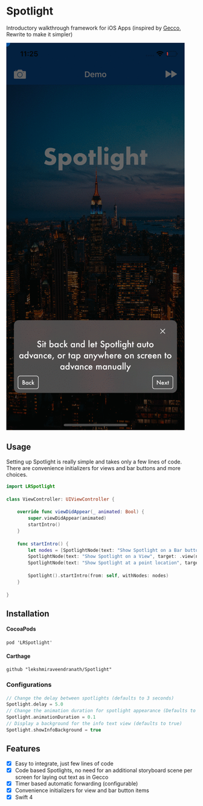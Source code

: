 # Spotlight
Introductory walkthrough framework for iOS Apps (inspired by [Gecco](https://github.com/yukiasai/Gecco), Rewrite to make it simpler)

![Demo](Spotlight.gif)

## Usage

Setting up Spotlight is really simple and takes only a few lines of code. There are convenience initializers for views and bar buttons and more choices.

``` swift
import LRSpotlight

class ViewController: UIViewController {

    override func viewDidAppear(_ animated: Bool) {
        super.viewDidAppear(animated)
        startIntro()
    }

    func startIntro() {
        let nodes = [SpotlightNode(text: "Show Spotlight on a Bar button item", target: .barButton(navigationItem.rightBarButtonItem)),
        SpotlightNode(text: "Show Spotlight on a View", target: .view(nameLabel)),
        SpotlightNode(text: "Show Spotlight at a point location", target: .point(CGPoint(x: 100, y: 100), radius: 50))]

        Spotlight().startIntro(from: self, withNodes: nodes)
    }

}
```

## Installation

#### CocoaPods

```
pod 'LRSpotlight'
```
#### Carthage

```
github "lekshmiraveendranath/Spotlight"
```

### Configurations
```swift
// Change the delay between spotlights (defaults to 3 seconds)
Spotlight.delay = 5.0 
// Change the animation duration for spotlight appearance (Defaults to 0.25 seconds)
Spotlight.animationDuration = 0.1
// Display a background for the info text view (defaults to true)
Spotlight.showInfoBackground = true
```

## Features

- [x] Easy to integrate, just few lines of code
- [x] Code based Spotlights, no need for an additional storyboard scene per screen for laying out text as in Gecco
- [x] Timer based automatic forwarding (configurable)
- [x] Convenience initializers for view and bar button items
- [x] Swift 4
